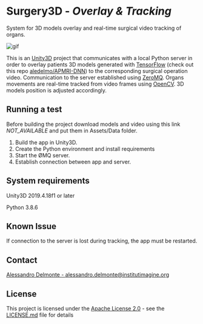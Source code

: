 # Surgery3D - *Overlay & Tracking*
System for 3D models overlay and real-time surgical video tracking of organs.

![gif](https://i.imgur.com/N61ZL78.gif)

This is an [Unity3D](https://unity.com) project that communicates with a local Python server in order to overlay patients 3D models generated 
with [TensorFlow](https://www.tensorflow.org) (check out this repo [aledelmo/APMRI-DNN](https://github.com/aledelmo/APMRI-DNN)) to the corresponding surgical operation video. Communication to the server established using [ZeroMQ](https://www.zeromq.org). Organs
movements are real-time tracked from video frames using [OpenCV](http://www.opencv.org). 3D models position is adjusted accordingly.

## Running a test

Before building the project download models and video using this link *NOT_AVAILABLE* and put them in Assets/Data folder.
1. Build the app in Unity3D.
2. Create the Python environment and install requirements
2. Start the ØMQ server.
3. Establish connection between app and server.

## System requirements

Unity3D 2019.4.18f1 or later

Python 3.8.6

## Known Issue

If connection to the server is lost during tracking, the app must be restarted.

## Contact

[Alessandro Delmonte - alessandro.delmonte@institutimagine.org](mailto:alessandro.delmonte@institutimagine.org)

## License

This project is licensed under the [Apache License 2.0](LICENSE.md) - see the [LICENSE.md](LICENSE.md) file for
details
